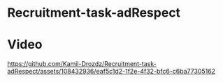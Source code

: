 # Recruitment-task-adRespect
# Video



https://github.com/Kamil-Drozdz/Recruitment-task-adRespect/assets/108432936/eaf5c1d2-1f2e-4f32-bfc6-c6ba77305162


